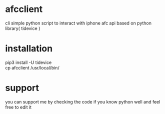 # afcclient
cli simple python script to interact with iphone afc api based on python library( tidevice )




# installation

pip3 install -U tidevice<br />
cp afcclient /usr/local/bin/


# support
you can support me by checking the code if you know python well and feel free to edit it
